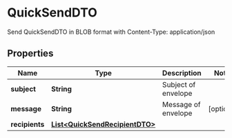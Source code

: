 

# QuickSendDTO

Send QuickSendDTO in BLOB format with Content-Type: application/json

## Properties

| Name | Type | Description | Notes |
|------------ | ------------- | ------------- | -------------|
|**subject** | **String** | Subject of envelope |  |
|**message** | **String** | Message of envelope |  [optional] |
|**recipients** | [**List&lt;QuickSendRecipientDTO&gt;**](QuickSendRecipientDTO.md) |  |  |



